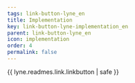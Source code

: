 ```yaml
---
tags: link-button-lyne_en
title: Implementation
key: link-button-lyne-implementation_en
parent: link-button-lyne_en
icon: implementation
order: 4
permalink: false  
---
```

{{ lyne.readmes.link.linkbutton | safe }}


